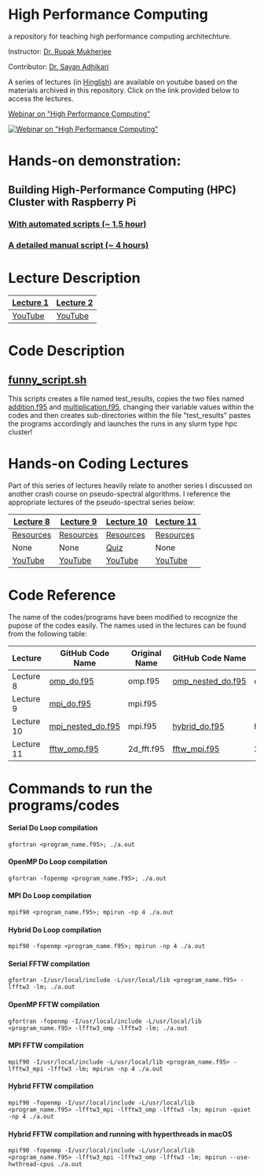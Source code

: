 High Performance Computing
==============================
a repository for teaching high performance computing architechture.

Instructor: [Dr. Rupak Mukherjee](https://github.com/RupakMukherjee)

Contributor: [Dr. Sayan Adhikari](https://github.com/sayanadhikari)

A series of lectures (in [Hinglish](https://en.wikipedia.org/wiki/Hinglish)) are available on youtube based on the materials archived in this repository. Click on the link provided below to access the lectures.


[Webinar on "High Performance Computing"](https://www.youtube.com/playlist?list=PLbX_ZyxeXxSIwXoFHHB6Vd2N4jvlyUTaQ)

[![Webinar on "High Performance Computing"](http://img.youtube.com/vi/IoTquSbTgoQ/0.jpg)](https://www.youtube.com/embed/videoseries?list=PLbX_ZyxeXxSIwXoFHHB6Vd2N4jvlyUTaQ)


# Hands-on demonstration:

## Building High-Performance Computing (HPC) Cluster with Raspberry Pi 

### [With automated scripts (~ 1.5 hour)](wipi/automated/automated.md)

### [A detailed manual script (~ 4 hours)](wipi/manual/manual.md)


# Lecture Description

| [Lecture 1](lecture1.md) | [Lecture 2](lecture2.md) |
| ------------ | ------------- |
| [YouTube](https://youtu.be/MeyFQNDE15o) | [YouTube](https://youtu.be/hdQ3O6RqL1M) |

# Code Description

## [funny_script.sh](code/funny_script.md)
This scripts creates a file named test_results, copies the two files named [addition.f95](code/addition.md) and [multiplication.f95](code/multiplication.md), changing their variable values within the codes and then creates sub-directories within the file "test_results" pastes the programs accordingly and launches the runs in any slurm type hpc cluster!

# Hands-on Coding Lectures

Part of this series of lectures heavily relate to another series I discussed on another crash course on pseudo-spectral algorithms. I reference the appropriate lectures of the pseudo-spectral series below:

[Lecture 8](lecture8.md) | [Lecture 9](lecture9.md) | [Lecture 10](lecture10.md) | [Lecture 11](lecture11.md)
------------- | ------------ | ------------- | ------------
[Resources](resources/resource_lecture8.md) | [Resources](resources/resource_lecture9.md) | [Resources](resources/resource_lecture10.md)  | [Resources](resources/resource_lecture11.md)
None      | None      | [Quiz](quiz/quiz_lecture10.md)       | None
[YouTube](https://youtu.be/b35LvlSZOuc)      | [YouTube](https://youtu.be/7FRiqSK6mBU)      | [YouTube](https://youtu.be/87KAvsfV73w)       | [YouTube](https://youtu.be/mrAoE4lFvas)

# Code Reference
The name of the codes/programs have been modified to recognize the pupose of the codes easily. The names used in the lectures can be found from the following table:

Lecture | GitHub Code Name | Original Name | GitHub Code Name | Original Name 
------- | --------- | ------------- | --------- | -------------
Lecture 8 | [omp_do.f95](code/omp_do.md) | omp.f95 | [omp_nested_do.f95](code/omp_nested_do.md) | omp.f95
Lecture 9 | [mpi_do.f95](code/mpi_do.md) | mpi.f95
Lecture 10| [mpi_nested_do.f95](code/mpi_nested_do.md) | mpi.f95 | [hybrid_do.f95](code/hybrid_do.md) | hybrid.f95
Lecture 11| [fftw_omp.f95](code/fftw_omp.md) | 2d_fft.f95 | [fftw_mpi.f95](code/fftw_mpi.md) | 2d_fft.f95

# Commands to run the programs/codes
#### Serial Do Loop compilation
```console
gfortran <program_name.f95>; ./a.out
```
#### OpenMP Do Loop compilation
```console
gfortran -fopenmp <program_name.f95>; ./a.out
```
#### MPI Do Loop compilation
```console
mpif90 <program_name.f95>; mpirun -np 4 ./a.out
```
#### Hybrid Do Loop compilation
```console
mpif90 -fopenmp <program_name.f95>; mpirun -np 4 ./a.out
```
#### Serial FFTW compilation
```console
gfortran -I/usr/local/include -L/usr/local/lib <program_name.f95> -lfftw3 -lm; ./a.out
```
#### OpenMP FFTW compilation
```console
gfortran -fopenmp -I/usr/local/include -L/usr/local/lib <program_name.f95> -lfftw3_omp -lfftw3 -lm; ./a.out
```
#### MPI FFTW compilation
```console
mpif90 -I/usr/local/include -L/usr/local/lib <program_name.f95> -lfftw3_mpi -lfftw3 -lm; mpirun -np 4 ./a.out
```
#### Hybrid FFTW compilation
```console
mpif90 -fopenmp -I/usr/local/include -L/usr/local/lib <program_name.f95> -lfftw3_mpi -lfftw3_omp -lfftw3 -lm; mpirun -quiet -np 4 ./a.out
```
#### Hybrid FFTW compilation and running with hyperthreads in macOS
```console
mpif90 -fopenmp -I/usr/local/include -L/usr/local/lib <program_name.f95> -lfftw3_mpi -lfftw3_omp -lfftw3 -lm; mpirun --use-hwthread-cpus ./a.out
```
